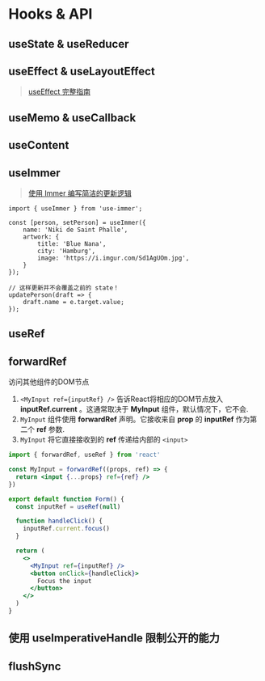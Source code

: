 # Hooks & API

## useState & useReducer

## useEffect & useLayoutEffect

> [useEffect 完整指南](https://overreacted.io/zh-hans/a-complete-guide-to-useeffect/)

## useMemo & useCallback

## useContent

## useImmer

> [使用 Immer 编写简洁的更新逻辑](https://zh-hans.react.dev/learn/updating-objects-in-state#write-concise-update-logic-with-immer)

```tsx
import { useImmer } from 'use-immer';

const [person, setPerson] = useImmer({
    name: 'Niki de Saint Phalle',
    artwork: {
        title: 'Blue Nana',
        city: 'Hamburg',
        image: 'https://i.imgur.com/Sd1AgUOm.jpg',
    }
});

// 这样更新并不会覆盖之前的 state！
updatePerson(draft => {
    draft.name = e.target.value;
});
```

## useRef

## forwardRef

访问其他组件的DOM节点

1. ```<MyInput ref={inputRef} />``` 告诉React将相应的DOM节点放入 **inputRef.current** 。这通常取决于 **MyInput** 组件，默认情况下，它不会.
2. ```MyInput``` 组件使用 **forwardRef** 声明。它接收来自 **prop** 的 **inputRef** 作为第二个 **ref** 参数.
3. ```MyInput``` 将它直接接收到的 **ref** 传递给内部的 ```<input>```

```jsx
import { forwardRef, useRef } from 'react'

const MyInput = forwardRef((props, ref) => {
  return <input {...props} ref={ref} />
})

export default function Form() {
  const inputRef = useRef(null)

  function handleClick() {
    inputRef.current.focus()
  }

  return (
    <>
      <MyInput ref={inputRef} />
      <button onClick={handleClick}>
        Focus the input
      </button>
    </>
  )
}
```

## 使用 **useImperativeHandle** 限制公开的能力

## flushSync
